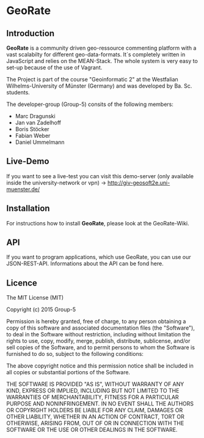 # GeoRate #
## Introduction ##

**GeoRate** is a community driven geo-ressource commenting platform with a vast scalabilty for different geo-data-formats. It´s completely written in JavaScript and relies on the MEAN-Stack. The whole system is very easy to set-up because of the use of Vagrant.

The Project is part of the course "Geoinformatic 2" at the Westfalian Wilhelms-University of Münster (Germany) and was developed by Ba. Sc. students.

The developer-group (Group-5) consits of the following members:


- Marc Dragunski
- Jan van Zadelhoff
- Boris Stöcker
- Fabian Weber
- Daniel Ummelmann

## Live-Demo ##

If you want to see a live-test you can visit this demo-server (only available inside the university-network or vpn) -> http://giv-geosoft2e.uni-muenster.de/

## Installation ##

For instructions how to install **GeoRate**, please look at the GeoRate-Wiki.

## API ##

If you want to program applications, which use GeoRate, you can use our JSON-REST-API. Informations about the API can be fond here.

## Licence ##

The MIT License (MIT)

Copyright (c) 2015 Group-5

Permission is hereby granted, free of charge, to any person obtaining a copy
of this software and associated documentation files (the "Software"), to deal
in the Software without restriction, including without limitation the rights
to use, copy, modify, merge, publish, distribute, sublicense, and/or sell
copies of the Software, and to permit persons to whom the Software is
furnished to do so, subject to the following conditions:

The above copyright notice and this permission notice shall be included in
all copies or substantial portions of the Software.

THE SOFTWARE IS PROVIDED "AS IS", WITHOUT WARRANTY OF ANY KIND, EXPRESS OR
IMPLIED, INCLUDING BUT NOT LIMITED TO THE WARRANTIES OF MERCHANTABILITY,
FITNESS FOR A PARTICULAR PURPOSE AND NONINFRINGEMENT. IN NO EVENT SHALL THE
AUTHORS OR COPYRIGHT HOLDERS BE LIABLE FOR ANY CLAIM, DAMAGES OR OTHER
LIABILITY, WHETHER IN AN ACTION OF CONTRACT, TORT OR OTHERWISE, ARISING FROM,
OUT OF OR IN CONNECTION WITH THE SOFTWARE OR THE USE OR OTHER DEALINGS IN
THE SOFTWARE.
